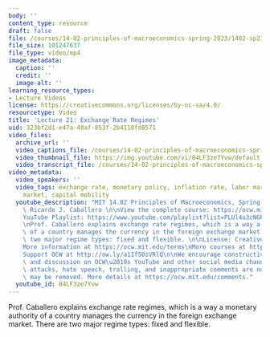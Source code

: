 ```yaml
---
body: ''
content_type: resource
draft: false
file: /courses/14-02-principles-of-macroeconomics-spring-2023/1402-sp23-lecture-21-v2_360p_16_9.mp4
file_size: 101247637
file_type: video/mp4
image_metadata:
  caption: ''
  credit: ''
  image-alt: ''
learning_resource_types:
- Lecture Videos
license: https://creativecommons.org/licenses/by-nc-sa/4.0/
resourcetype: Video
title: 'Lecture 21: Exchange Rate Regimes'
uid: 323bf2d1-e47a-48af-853f-2b4118fd8571
video_files:
  archive_url: ''
  video_captions_file: /courses/14-02-principles-of-macroeconomics-spring-2023/1kT1CcN5HJS123pHEj5OYMe9djf_Fw08M_transcript.webvtt
  video_thumbnail_file: https://img.youtube.com/vi/84LF3ze7Yvw/default.jpg
  video_transcript_file: /courses/14-02-principles-of-macroeconomics-spring-2023/1kT1CcN5HJS123pHEj5OYMe9djf_Fw08M_transcript.pdf
video_metadata:
  video_speakers: ''
  video_tags: exchange rate, monetary policy, inflation rate, labor market, financial
    market, capital mobility
  youtube_description: "MIT 14.02 Principles of Macroeconomics, Spring 2023\nInstructor:\
    \ Ricardo J. Caballero \n\nView the complete course: https://ocw.mit.edu/courses/14-02-principles-of-macroeconomics-spring-2023/\n\
    YouTube Playlist: https://www.youtube.com/playlist?list=PLUl4u3cNGP62EXoZ4B3_Ob7lRRwpGQxkb\n\
    \nProf. Caballero explains exchange rate regimes, which is a way a monetary authority\
    \ of a country manages the currency in the foreign exchange market. There are\
    \ two major regime types: fixed and flexible. \n\nLicense: Creative Commons BY-NC-SA\n\
    More information at https://ocw.mit.edu/terms\nMore courses at https://ocw.mit.edu\n\
    Support OCW at http://ow.ly/a1If50zVRlQ\n\nWe encourage constructive comments\
    \ and discussion on OCW\u2019s YouTube and other social media channels. Personal\
    \ attacks, hate speech, trolling, and inappropriate comments are not allowed and\
    \ may be removed. More details at https://ocw.mit.edu/comments."
  youtube_id: 84LF3ze7Yvw
---
```

Prof. Caballero explains exchange rate regimes, which is a way a monetary authority of a country manages the currency in the foreign exchange market. There are two major regime types: fixed and flexible.
